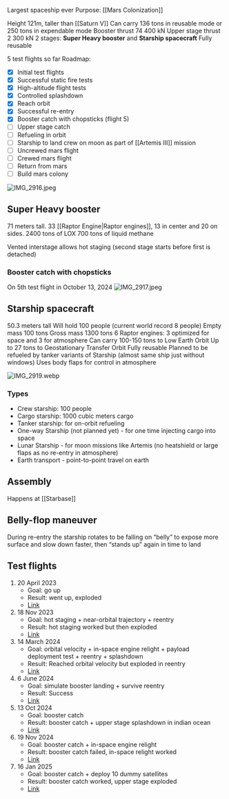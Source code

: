 Largest spaceship ever
Purpose: [[Mars Colonization]]

Height 121m, taller than [[Saturn V]]
Can carry 136 tons in reusable mode or 250 tons in expendable mode
Booster thrust 74 400 kN
Upper stage thrust 2 300 kN
2 stages: **Super Heavy booster** and **Starship spacecraft**
Fully reusable

5 test flights so far
Roadmap:

* [x] Initial test flights
* [x] Successful static fire tests
* [x] High-altitude flight tests
* [x] Controlled splashdown
* [x] Reach orbit
* [x] Successful re-entry
* [x] Booster catch with chopsticks (flight 5)
* [ ] Upper stage catch
* [ ] Refueling in orbit
* [ ] Starship to land crew on moon as part of [[Artemis III]] mission
* [ ] Uncrewed mars flight
* [ ] Crewed mars flight
* [ ] Return from mars
* [ ] Build mars colony

![IMG\_2916.jpeg](img_2916.jpeg)

## Super Heavy booster

71 meters tall.
33 [[Raptor Engine|Raptor engines]], 13 in center and 20 on sides.
2400 tons of LOX
700 tons of liquid methane

Vented interstage allows hot staging (second stage starts before first is detached)

### Booster catch with chopsticks

On 5th test flight in October 13, 2024
![IMG\_2917.jpeg](img_2917.jpeg)

## Starship spacecraft

50.3 meters tall
Will hold 100 people (current world record 8 people)
Empty mass 100 tons
Gross mass 1300 tons
6 Raptor engines: 3 optimized for space and 3 for atmosphere
Can carry 100-150 tons to Low Earth Orbit
Up to 27 tons to Geostationary Transfer Orbit
Fully reusable
Planned to be refueled by tanker variants of Starship (almost same ship just without windows)
Uses body flaps for control in atmosphere

![IMG\_2919.webp](img_2919.webp)

### Types

* Crew starship: 100 people
* Cargo starship: 1000 cubic meters cargo
* Tanker starship: for on-orbit refueling
* One-way Starship (not planned yet) - for one time injecting cargo into space
* Lunar Starship - for moon missions like Artemis (no heatshield or large flaps as no re-entry in atmosphere)
* Earth transport - point-to-point travel on earth

## Assembly

Happens at [[Starbase]]

## Belly-flop maneuver

During re-entry the starship rotates to be falling on “belly” to expose more surface and slow down faster, then “stands up” again in time to land

## Test flights

1. 20 April 2023
   * Goal: go up
   * Result: went up, exploded
   * [Link](https://youtu.be/_krgcofiM6M?si=3Fb7Jy-Sa5TTl6l2)
2. 18 Nov 2023
   * Goal: hot staging + near-orbital trajectory + reentry
   * Result: hot staging worked but then exploded
   * [Link](https://youtu.be/C3iHAgwIYtI?si=T04QDNxbQrYe3s4W)
3. 14 March 2024
   * Goal: orbital velocity + in-space engine relight + payload deployment test + reentry + splashdown
   * Result: Reached orbital velocity but exploded in reentry
   * [Link](https://youtu.be/ApMrILhTulI?si=nxKMo5IDPfMqu8mt)
4. 6 June 2024
   * Goal: simulate booster landing + survive reentry
   * Result: Success
   * [Link](https://youtu.be/j2BdNDTlWbo?si=FnfjuIILE6_vKhjy)
5. 13 Oct 2024
   * Goal: booster catch
   * Result: booster catch + upper stage splashdown in indian ocean
   * [Link](https://youtu.be/hI9HQfCAw64?si=rkUsGdcT-BQ7sQGo)
6. 19 Nov 2024
   * Goal: booster catch + in-space engine relight
   * Result: booster catch failed, in-space relight worked
   * [Link](https://youtu.be/CMGiNKcVSek?si=9RGdR-4jDQ8vNmUR)
7. 16 Jan 2025
   * Goal: booster catch + deploy 10 dummy satellites
   * Result: booster catch worked, upper stage exploded
   * [Link](https://youtu.be/qzWMEegqbLs?si=p7bPKP4Q42yhbfXO)
